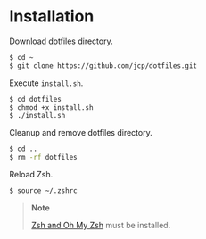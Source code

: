 # Installation

Download dotfiles directory.

```bash
$ cd ~
$ git clone https://github.com/jcp/dotfiles.git
```

Execute `install.sh`.

```bash
$ cd dotfiles
$ chmod +x install.sh
$ ./install.sh
```

Cleanup and remove dotfiles directory.

```bash
$ cd ..
$ rm -rf dotfiles
```

Reload Zsh.

```bash
$ source ~/.zshrc
```

> **Note**
> 
> [Zsh and Oh My Zsh](https://github.com/jcp/installation-guides#terminal) must be installed.
